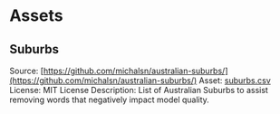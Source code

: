 # Assets

## Suburbs

Source: [https://github.com/michalsn/australian-suburbs/](https://github.com/michalsn/australian-suburbs/)
Asset: [suburbs.csv](suburbs.csv)
License: MIT License
Description: List of Australian Suburbs to assist removing words that negatively impact model quality.
